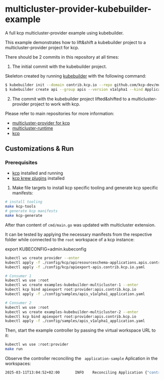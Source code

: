 # multicluster-provider-kubebuilder-example

A full kcp multicluster-provider example using kubebuilder.

This example demonstrates how to lift&shift a kubebuilder project to a multicluster-provider project for kcp.

There should be 2 commits in this repository at all times:

1. The initial commit with the kubebuilder project.

Skeleton created by running [kubebuilder](https://book.kubebuilder.io/quick-start.html) with the following command:

```sh
$ kubebuilder init --domain contrib.kcp.io --repo github.com/kcp-dev/multicluster-provider-kubebuilder-example
$ kubebuilder create api --group apis --version v1alpha1 --kind Application
```

2. The commit with the kubebuilder project lifted&shifted to a multicluster-provider project to work with kcp.

Please refer to main repositories for more information:

- [multicluster-provider for kcp](https://github.com/kcp-dev/multicluster-provider)
- [multicluster-runtime](https://github.com/multicluster-runtime/multicluster-runtime)
- [kcp](https://github.com/kcp-dev/kcp)


## Customizations & Run

### Prerequisites

- [kcp](https://github.com/kcp-dev/kcp) installed and running
- [kcp krew plugins](https://docs.kcp.io/kcp/v0.26/setup/kubectl-plugin/) installed

1. Make file targets to install kcp specific tooling and generate kcp specific manifests:

```sh
# install tooling
make kcp-tools
# generate kcp manifests
make kcp-generate
```

After than content of `cmd/main.go` was updated with multicluster extension.

It can be tested by applying the necessary manifests from the respective folder while connected to the `root` workspace of a kcp instance:

export KUBECONFIG=admin.kubeconfig

```sh
kubectl ws create provider --enter
kubectl apply -f ./config/kcp/apiresourceschema-applications.apis.contrib.kcp.io.yaml
kubectl apply -f ./config/kcp/apiexport-apis.contrib.kcp.io.yaml

# Consumer 1
kubectl ws use :root
kubectl ws create examples-kubebuilder-multicluster-1 --enter
kubectl kcp bind apiexport root:provider:apis.contrib.kcp.io 
kubectl apply -f ./config/samples/apis_v1alpha1_application.yaml

# Consumer 2
kubectl ws use :root
kubectl ws create examples-kubebuilder-multicluster-2 --enter
kubectl kcp bind apiexport root:provider:apis.contrib.kcp.io 
kubectl apply -f ./config/samples/apis_v1alpha1_application.yaml
```

Then, start the example controller by passing the virtual workspace URL to it:

```sh
kubectl ws use :root:provider
make run
```

Observe the controller reconciling the ` application-sample` Aplication in the workspaces:

```sh
2025-03-11T13:04:52+02:00       INFO    Reconciling Application {"controller": "kcp-applications-controller", "controllerGroup": "apis.contrib.kcp.io", "controllerKind": "Application", "reconcileID": "babfc696-50cc-4851-ab35-d1d956a6c120", "cluster": "1058d5hgzdd3ask6"}
```